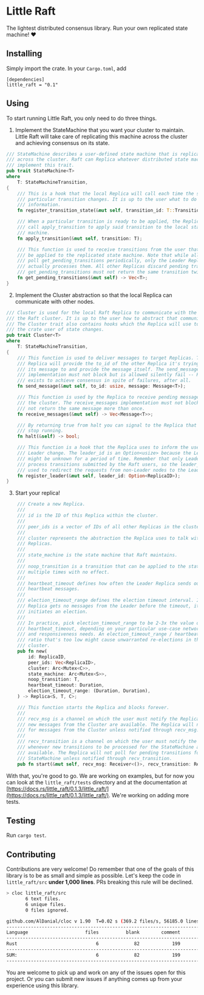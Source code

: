 # Little Raft
The lightest distributed consensus library. Run your own replicated state machine! :heart:

## Installing
Simply import the crate. In your `Cargo.toml`, add
```
[dependencies]
little_raft = "0.1"
```

## Using
To start running Little Raft, you only need to do three things.
1. Implement the StateMachine that you want your cluster to maintain. Little Raft will take care of replicating this machine across the cluster and achieving consensus on its state.
```rust
/// StateMachine describes a user-defined state machine that is replicated
/// across the cluster. Raft can Replica whatever distributed state machine can
/// implement this trait.
pub trait StateMachine<T>
where
    T: StateMachineTransition,
{
    /// This is a hook that the local Replica will call each time the state of a
    /// particular transition changes. It is up to the user what to do with that
    /// information.
    fn register_transition_state(&mut self, transition_id: T::TransitionID, state: TransitionState);

    /// When a particular transition is ready to be applied, the Replica will
    /// call apply_transition to apply said transition to the local state
    /// machine.
    fn apply_transition(&mut self, transition: T);

    /// This function is used to receive transitions from the user that need to
    /// be applied to the replicated state machine. Note that while all Replicas
    /// poll get_pending_transitions periodically, only the Leader Replica
    /// actually processes them. All other Replicas discard pending transitions.
    /// get_pending_transitions must not return the same transition twice.
    fn get_pending_transitions(&mut self) -> Vec<T>;
}
```

2. Implement the Cluster abstraction so that the local Replica can communicate with other nodes.
```rust
/// Cluster is used for the local Raft Replica to communicate with the rest of
/// the Raft cluster. It is up to the user how to abstract that communication.
/// The Cluster trait also contains hooks which the Replica will use to inform
/// the crate user of state changes.
pub trait Cluster<T>
where
    T: StateMachineTransition,
{
    /// This function is used to deliver messages to target Replicas. The
    /// Replica will provide the to_id of the other Replica it's trying to send
    /// its message to and provide the message itself. The send_message
    /// implementation must not block but is allowed silently fail -- Raft
    /// exists to achieve consensus in spite of failures, after all.
    fn send_message(&mut self, to_id: usize, message: Message<T>);

    /// This function is used by the Replica to receive pending messages from
    /// the cluster. The receive_messages implementation must not block and must
    /// not return the same message more than once.
    fn receive_messages(&mut self) -> Vec<Message<T>>;

    /// By returning true from halt you can signal to the Replica that it should
    /// stop running.
    fn halt(&self) -> bool;

    /// This function is a hook that the Replica uses to inform the user of the
    /// Leader change. The leader_id is an Option<usize> because the Leader
    /// might be unknown for a period of time. Remember that only Leaders can
    /// process transitions submitted by the Raft users, so the leader_id can be
    /// used to redirect the requests from non-Leader nodes to the Leader node.
    fn register_leader(&mut self, leader_id: Option<ReplicaID>);
}
```
3. Start your replica!
```rust
    /// Create a new Replica.
    ///
    /// id is the ID of this Replica within the cluster.
    ///
    /// peer_ids is a vector of IDs of all other Replicas in the cluster.
    ///
    /// cluster represents the abstraction the Replica uses to talk with other
    /// Replicas.
    ///
    /// state_machine is the state machine that Raft maintains.
    ///
    /// noop_transition is a transition that can be applied to the state machine
    /// multiple times with no effect.
    ///
    /// heartbeat_timeout defines how often the Leader Replica sends out
    /// heartbeat messages.
    ///
    /// election_timeout_range defines the election timeout interval. If the
    /// Replica gets no messages from the Leader before the timeout, it
    /// initiates an election.
    ///
    /// In practice, pick election_timeout_range to be 2-3x the value of
    /// heartbeat_timeout, depending on your particular use-case network latency
    /// and responsiveness needs. An election_timeout_range / heartbeat_timeout
    /// ratio that's too low might cause unwarranted re-elections in the
    /// cluster.
    pub fn new(
        id: ReplicaID,
        peer_ids: Vec<ReplicaID>,
        cluster: Arc<Mutex<C>>,
        state_machine: Arc<Mutex<S>>,
        noop_transition: T,
        heartbeat_timeout: Duration,
        election_timeout_range: (Duration, Duration),
    ) -> Replica<S, T, C>;

    /// This function starts the Replica and blocks forever.
    ///
    /// recv_msg is a channel on which the user must notify the Replica whenever
    /// new messages from the Cluster are available. The Replica will not poll
    /// for messages from the Cluster unless notified through recv_msg.
    ///
    /// recv_transition is a channel on which the user must notify the Replica
    /// whenever new transitions to be processed for the StateMachine are
    /// available. The Replica will not poll for pending transitions for the
    /// StateMachine unless notified through recv_transition.
    pub fn start(&mut self, recv_msg: Receiver<()>, recv_transition: Receiver<()>);
```


With that, you're good to go. We are working on examples, but for now you can look at the `little_raft/tests` directory and at the documentation at [https://docs.rs/little_raft/0.1.3/little_raft/](https://docs.rs/little_raft/0.1.3/little_raft/). We're working on adding more tests.


## Testing
Run `cargo test`.

## Contributing
Contributions are very welcome! Do remember that one of the goals of this library is to be as small and simple as possible. Let's keep the code in `little_raft/src` **under 1,000 lines**. PRs breaking this rule will be declined.
```bash
> cloc little_raft/src
       6 text files.
       6 unique files.                              
       0 files ignored.

github.com/AlDanial/cloc v 1.90  T=0.02 s (369.2 files/s, 56185.0 lines/s)
-------------------------------------------------------------------------------
Language                     files          blank        comment           code
-------------------------------------------------------------------------------
Rust                             6             82            199            632
-------------------------------------------------------------------------------
SUM:                             6             82            199            632
-------------------------------------------------------------------------------
```

You are welcome to pick up and work on any of the issues open for this project. Or you can submit new issues if anything comes up from your experience using this library.
